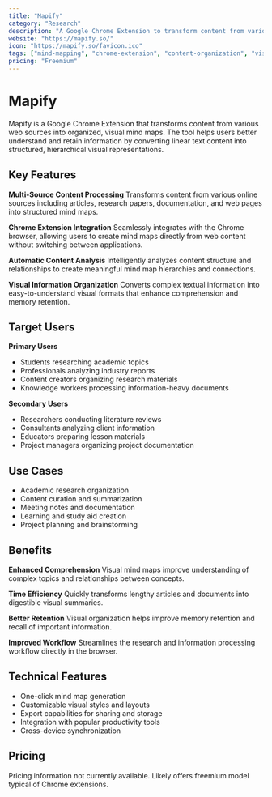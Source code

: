 ```yaml
---
title: "Mapify"
category: "Research"
description: "A Google Chrome Extension to transform content from various sources into organized mind maps for better information visualization."
website: "https://mapify.so/"
icon: "https://mapify.so/favicon.ico"
tags: ["mind-mapping", "chrome-extension", "content-organization", "visualization", "research"]
pricing: "Freemium"
---
```


# Mapify

Mapify is a Google Chrome Extension that transforms content from various web sources into organized, visual mind maps. The tool helps users better understand and retain information by converting linear text content into structured, hierarchical visual representations.

## Key Features

**Multi-Source Content Processing**
Transforms content from various online sources including articles, research papers, documentation, and web pages into structured mind maps.

**Chrome Extension Integration**
Seamlessly integrates with the Chrome browser, allowing users to create mind maps directly from web content without switching between applications.

**Automatic Content Analysis**
Intelligently analyzes content structure and relationships to create meaningful mind map hierarchies and connections.

**Visual Information Organization**
Converts complex textual information into easy-to-understand visual formats that enhance comprehension and memory retention.

## Target Users

**Primary Users**
- Students researching academic topics
- Professionals analyzing industry reports
- Content creators organizing research materials
- Knowledge workers processing information-heavy documents

**Secondary Users**
- Researchers conducting literature reviews
- Consultants analyzing client information
- Educators preparing lesson materials
- Project managers organizing project documentation

## Use Cases

- Academic research organization
- Content curation and summarization
- Meeting notes and documentation
- Learning and study aid creation
- Project planning and brainstorming

## Benefits

**Enhanced Comprehension**
Visual mind maps improve understanding of complex topics and relationships between concepts.

**Time Efficiency**
Quickly transforms lengthy articles and documents into digestible visual summaries.

**Better Retention**
Visual organization helps improve memory retention and recall of important information.

**Improved Workflow**
Streamlines the research and information processing workflow directly in the browser.

## Technical Features

- One-click mind map generation
- Customizable visual styles and layouts
- Export capabilities for sharing and storage
- Integration with popular productivity tools
- Cross-device synchronization

## Pricing

Pricing information not currently available. Likely offers freemium model typical of Chrome extensions.
